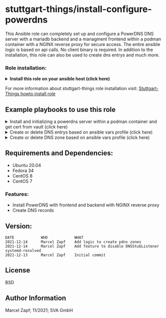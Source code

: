# stuttgart-things/install-configure-powerdns

This Ansible role can completely set up and configure a PowerDNS DNS server with a mariadb backend and a managment frontend within a podman container with a NGINX reverse proxy for secure access. The entire ansible logic is based on api calls. No client binary is required.
In addition to the installation, this role can also be used to create dns entrys and much more.

### Role installation:
<details><summary><b>Install this role on your ansible host (click here)</b></summary>

```
cat <<EOF > /tmp/requirements.yaml
roles:
- src: git@codehub.sva.de:Lab/stuttgart-things/supporting-roles/install-configure-powerdns.git
  scm: git
- src: git@codehub.sva.de:Lab/stuttgart-things/supporting-roles/install-configure-vault.git
  scm: git
- src: git@codehub.sva.de:Lab/stuttgart-things/supporting-roles/install-requirements.git
  scm: git
- src: git@codehub.sva.de:Lab/stuttgart-things/supporting-roles/deploy-podman-container.git
  scm: git
- src: git@codehub.sva.de:Lab/stuttgart-things/supporting-roles/install-configure-podman.git
  scm: git

collections:
- name: containers.podman
  version: 1.6.1
- name: community.general
  version: 3.4.0
- name: community.crypto
  version: 1.7.1
- name: ansible.posix
  version: 1.2.0

EOF
ansible-galaxy install -r /tmp/requirements.yaml --force && ansible-galaxy collection install -r /tmp/requirements.yaml -f
```
</details>

For more information about stuttgart-things role installation visit: [Stuttgart-Things howto install role](https://codehub.sva.de/Lab/stuttgart-things/meta/documentation/doc-as-code/-/blob/master/howtos/howto-install-role.md)

## Example playbooks to use this role

<details><summary>Install and initializing a powerdns server within a podman container and get cert from vault (click here)</summary>

### Ansible command:
```
ansible-playbook -i inventory.ini playbook.yml
```

### Playbook: playbook.yml
```
---
- hosts: "powerdns-server"
  become: true

  vars:

    powerdns_install: true

    vault_ca_cert_role_name: labul.sva.de
    vault_url: "https://vault.labul.sva.de:8200"
    vault_token: "example-token-12345"

    vault_cert: true
  
  roles:
    - install-configure-powerdns
```

### Playbook: inventory.ini
```
[powerdns-server]
example.com
```
</details>

<details><summary>Create or delete DNS entrys based on ansible vars profile (click here)</summary>

### Ansible command:
```
ansible-playbook -i inventory.ini playbook.yml
```

### Playbook: playbook.yml
```
---
- hosts: "powerdns-server"

  vars:

    pdns_api_executor: localhost
    pdns_url: "https://ns-sthings.tiab.labda.sva.de:8443"
    pdns_token: "password123"

    entry_zone: "sthings.tiab.ssc.sva.de."
    pdns_create_record:
          - fqdn: "*.atalanta.sthings.tiab.ssc.sva.de."
            content: 10.100.136.242
            record_type: A
            zone: "{{ entry_zone }}"
            state: present
            ttl: 60
            note: Created with ansible
          - fqdn: "vault.sthings.tiab.ssc.sva.de."
            content: "vault-ssc.labul.sva.de."
            record_type: CNAME
            zone: "{{ entry_zone }}"
            state: present
            ttl: 60
            note: Created with ansible
  roles:
    - install-configure-powerdns
```

### Playbook: inventory.ini
```
[powerdns-server]
example.com
```
</details>

<details><summary>Create or delete DNS zone based on ansible vars profile (click here)</summary>

### Ansible command:
```
ansible-playbook -i inventory.ini playbook.yml
```

### Playbook: playbook.yml
```
---
- hosts: "powerdns-server"

  vars:

    pdns_api_executor: localhost
    pdns_url: "https://ns-sthings.tiab.labda.sva.de:8443"
    pdns_token: "password123"

    pdns_create_zone:
      - name: "sthings.tiab.ssc.sva.de."
        state: present
        kind: NATIVE
  roles:
    - install-configure-powerdns
```

### Playbook: inventory.ini
```
[powerdns-server]
example.com
```
</details>

## Requirements and Dependencies:
- Ubuntu 20.04
- Fedora 34
- CentOS 8
- CentOS 7

### Features:
- Install PowerDNS with frontend and backend with NGINX reverse proxy
- Create DNS records

## Version:
```
DATE            WHO            WHAT
2021-12-14      Marcel Zapf    Add logic to create pdns zones
2021-12-14      Marcel Zapf    Add feature to disable DNSStubListener systemd-resolved
2021-12-13      Marcel Zapf    Initial commit
```

License
-------

BSD

Author Information
------------------

Marcel Zapf; 11/2021; SVA GmbH
